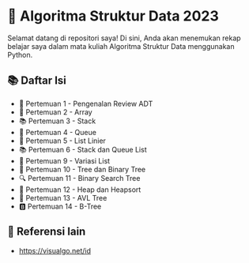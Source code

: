 # 🚀 Algoritma Struktur Data 2023

Selamat datang di repositori saya! Di sini, Anda akan menemukan rekap belajar saya dalam mata kuliah Algoritma Struktur Data menggunakan Python.

## 📚 Daftar Isi
- 📝 Pertemuan 1 - Pengenalan Review ADT
- 🔢 Pertemuan 2 - Array
- 📚 Pertemuan 3 - Stack
- 🔀 Pertemuan 4 - Queue
- 🔗 Pertemuan 5 - List Linier
- 📚 Pertemuan 6 - Stack dan Queue List
- 🔀 Pertemuan 9 - Variasi List
- 🌳 Pertemuan 10 - Tree dan Binary Tree
- 🔍 Pertemuan 11 - Binary Search Tree
- 🔢 Pertemuan 12 - Heap dan Heapsort
- 🌳 Pertemuan 13 - AVL Tree
- 🅱️ Pertemuan 14 - B-Tree

## 📖 Referensi lain
- https://visualgo.net/id
